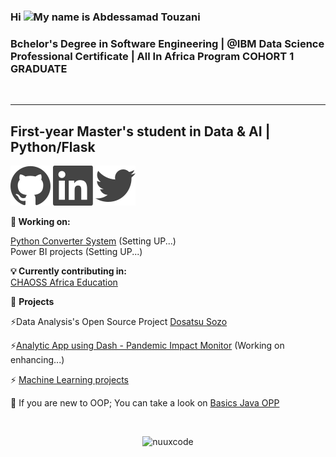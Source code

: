 ### Hi ![](https://user-images.githubusercontent.com/18350557/176309783-0785949b-9127-417c-8b55-ab5a4333674e.gif)My name is Abdessamad Touzani

<h3>Bchelor's Degree in Software Engineering | @IBM Data Science Professional Certificate | All In Africa Program COHORT 1 GRADUATE</h3><br>

-------------------
First-year Master's student in Data & AI | Python/Flask 
-------------------
<p>
    <a href="https://github.com/AbdessamadTzn"><img loading="lazy" src="https://raw.githubusercontent.com/joelparkerhenderson/joelparkerhenderson/main/assets/images/icons/nucleo-social-icons/svg/logo/github.svg"></a>
    <a href="https://linkedin.com/in/abdessamadtouzani"><img loading="lazy" src="https://raw.githubusercontent.com/joelparkerhenderson/joelparkerhenderson/main/assets/images/icons/nucleo-social-icons/svg/logo/linkedin.svg"></a>
    <a href="https://twitter.com/at9kat"><img loading="lazy" src="https://raw.githubusercontent.com/joelparkerhenderson/joelparkerhenderson/main/assets/images/icons/nucleo-social-icons/svg/logo/twitter.svg"></a>
<!--     <a href="https://instagram.com/___abdessamad__"><img loading="lazy" src="https://raw.githubusercontent.com/joelparkerhenderson/joelparkerhenderson/main/assets/images/icons/nucleo-social-icons/svg/logo/instagram.svg"></a> -->
</p>


**🔭 Working on: <br>**                                                                          
    
[Python Converter System](https://github.com/AbdessamadTzn/NL2SQL) (Setting UP...) <br>
Power BI projects (Setting UP...) <br>

**💡 Currently contributing in: <br>**
[CHAOSS Africa Education](https://github.com/chaoss/education/)<br>


🚀 **Projects**
    
⚡Data Analysis's Open Source Project [Dosatsu Sozo](https://github.com/AbdessamadTzn/Dosatsu-Sozo)<br/>

⚡[Analytic App using Dash - Pandemic Impact Monitor](https://flight-crashes-analysis-omw0.onrender.com/) (Working on enhancing...)<br/>

⚡ [Machine Learning projects](https://github.com/AbdessamadTzn/Machine-Learning-Projects)<br/>

🤔 If you are new to OOP; You can take a look on [Basics Java OPP](https://github.com/AbdessamadTzn/Java-OOP-basics)
</p>   <br>

<p align="center"><img width="70%" src="http://github-profile-summary-cards.vercel.app/api/cards/profile-details?username=AbdessamadTzn&theme=algolia" alt="nuuxcode" /></p>

